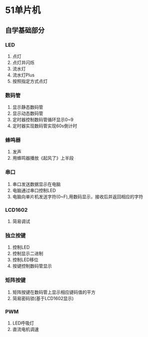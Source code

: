 # 51单片机

## 自学基础部分

### LED

1. 点灯
2. 点灯并闪烁
3. 流水灯
4. 流水灯Plus
5. 按照指定方式点灯

### 数码管

1. 显示静态数码管
2. 显示动态数码管
3. 定时器控制数码管循环显示0~9
4. 定时器实现数码管实现60s倒计时

### 蜂鸣器

1. 发声
2. 用蜂鸣器播放《起风了》上半段

### 串口

1. 串口发送数据显示在电脑
2. 电脑通过串口控制LED
3. 电脑向单片机发送字符(0~F),用数码显示，接收后并返回相应的字符

### LCD1602

1. 简易调试

### 独立按键

1. 控制LED
2. 控制显示二进制
3. 控制LED移位
4. 按键控制数码管显示

### 矩阵按键

1. 矩阵按键在数码管上显示相应键码值的平方
2. 简易密码锁(基于LCD1602显示)

### PWM

1. LED呼吸灯
2. 直流电机调速




